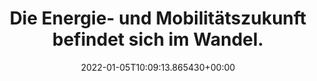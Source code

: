 ---
date: '2022-01-05T10:09:13.865430+00:00'
found_at: '2014-12-31'
found_url: http://corporate.vattenfall.de/nachhaltigkeit/energie-der-zukunft/nachhaltige-energielosungen/wasserstofftechnologie/
title: Die Energie- und Mobilitätszukunft befindet sich im Wandel.
---